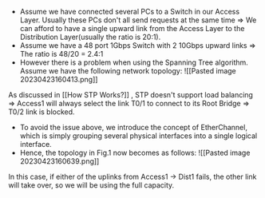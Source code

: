 
- Assume we have connected several PCs to a Switch in our Access Layer. Usually these PCs don't all send requests at the same time => We can afford to have a single upward link from the Access Layer to the Distribution Layer(usually the ratio is 20:1).
- Assume we have a 48 port 1Gbps Switch with 2 10Gbps upward links => The ratio is 48/20 = 2.4:1
- However there is a problem when using the Spanning Tree algorithm.  Assume we have the following network topology:
![[Pasted image 20230423160413.png]]

As discussed in [[How STP Works?]] , STP doesn't support load balancing => Access1 will always select the link T0/1 to connect to its Root Bridge => T0/2 link is blocked.
- To avoid the issue above, we introduce the concept of EtherChannel, which is simply grouping several physical interfaces into a single logical interface. 
- Hence, the topology in Fig.1 now becomes as follows:
![[Pasted image 20230423160639.png]]

In this case, if either of the uplinks from Access1 -> Dist1 fails, the other link will take over, so we will be using the full capacity.